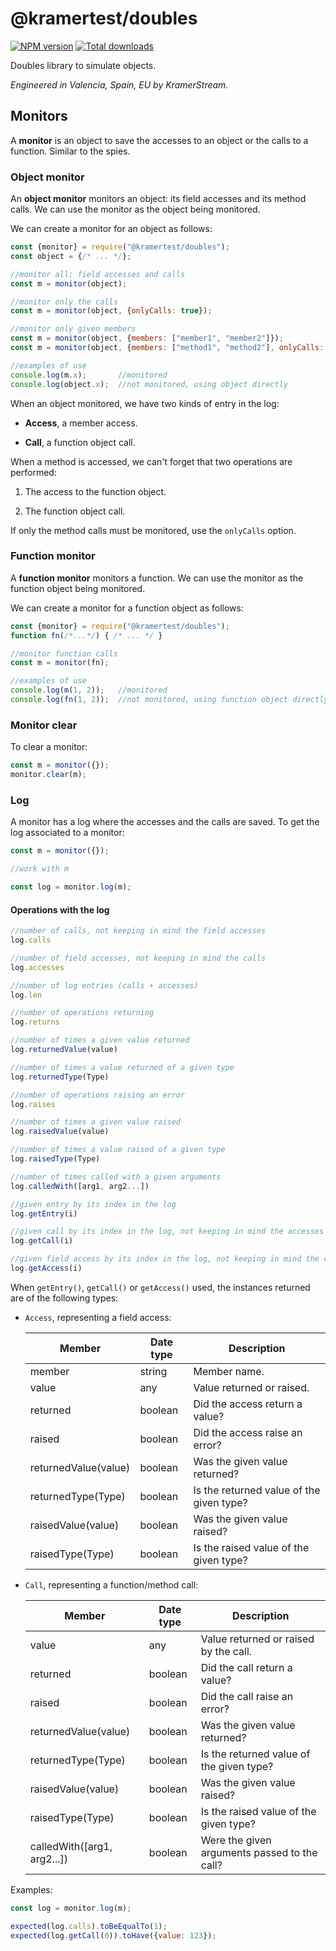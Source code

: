 # @kramertest/doubles

[![NPM version](https://img.shields.io/npm/v/@kramertest/doubles.svg)](https://npmjs.org/package/@kramertest/doubles)
[![Total downloads](https://img.shields.io/npm/dt/@kramertest/doubles.svg)](https://npmjs.org/package/@kramertest/doubles)

Doubles library to simulate objects.

*Engineered in Valencia, Spain, EU by KramerStream.*

## Monitors

A **monitor** is an object to save the accesses to an object or the calls to a function.
Similar to the spies.

### Object monitor

An **object monitor** monitors an object: its field accesses and its method calls.
We can use the monitor as the object being monitored.

We can create a monitor for an object as follows:

```javascript
const {monitor} = require("@kramertest/doubles");
const object = {/* ... */};

//monitor all: field accesses and calls
const m = monitor(object);

//monitor only the calls
const m = monitor(object, {onlyCalls: true});

//monitor only given members
const m = monitor(object, {members: ["member1", "member2"]});
const m = monitor(object, {members: ["method1", "method2"], onlyCalls: true});

//examples of use
console.log(m.x);       //monitored
console.log(object.x);  //not monitored, using object directly
```

When an object monitored, we have two kinds of entry in the log:

- **Access**, a member access.

- **Call**, a function object call.

When a method is accessed, we can't forget that two operations are performed:

1. The access to the function object.

2. The function object call.

If only the method calls must be monitored, use the `onlyCalls` option.

### Function monitor

A **function monitor** monitors a function.
We can use the monitor as the function object being monitored.

We can create a monitor for a function object as follows:

```javascript
const {monitor} = require("@kramertest/doubles");
function fn(/*...*/) { /* ... */ }

//monitor function calls
const m = monitor(fn);

//examples of use
console.log(m(1, 2));   //monitored
console.log(fn(1, 2));  //not monitored, using function object directly
```

### Monitor clear

To clear a monitor:

```javascript
const m = monitor({});
monitor.clear(m);
```

### Log

A monitor has a log where the accesses and the calls are saved.
To get the log associated to a monitor:

```javascript
const m = monitor({});

//work with m

const log = monitor.log(m);
```

#### Operations with the log

```javascript
//number of calls, not keeping in mind the field accesses
log.calls

//number of field accesses, not keeping in mind the calls
log.accesses

//number of log entries (calls + accesses)
log.len

//number of operations returning
log.returns

//number of times a given value returned
log.returnedValue(value)

//number of times a value returned of a given type
log.returnedType(Type)

//number of operations raising an error
log.raises

//number of times a given value raised
log.raisedValue(value)

//number of times a value raised of a given type
log.raisedType(Type)

//number of times called with a given arguments
log.calledWith([arg1, arg2...])

//given entry by its index in the log
log.getEntry(i)

//given call by its index in the log, not keeping in mind the accesses
log.getCall(i)

//given field access by its index in the log, not keeping in mind the calls
log.getAccess(i)
```

When `getEntry()`, `getCall()` or `getAccess()` used, the instances returned are of the following types:

- `Access`, representing a field access:

  Member | Date type | Description
  -- | -- | --
  member | string | Member name.
  value | any | Value returned or raised.
  returned | boolean | Did the access return a value?
  raised | boolean | Did the access raise an error?
  returnedValue(value) | boolean | Was the given value returned?
  returnedType(Type) | boolean | Is the returned value of the given type?
  raisedValue(value) | boolean | Was the given value raised?
  raisedType(Type) | boolean | Is the raised value of the given type?

- `Call`, representing a function/method call:

  Member | Date type | Description
  -- | -- | --
  value | any | Value returned or raised by the call.
  returned | boolean | Did the call return a value?
  raised | boolean | Did the call raise an error?
  returnedValue(value) | boolean | Was the given value returned?
  returnedType(Type) | boolean | Is the returned value of the given type?
  raisedValue(value) | boolean | Was the given value raised?
  raisedType(Type) | boolean | Is the raised value of the given type?
  calledWith([arg1, arg2...]) | boolean | Were the given arguments passed to the call?

Examples:

```javascript
const log = monitor.log(m);

expected(log.calls).toBeEqualTo(1);
expected(log.getCall(0)).toHave({value: 123});
```
